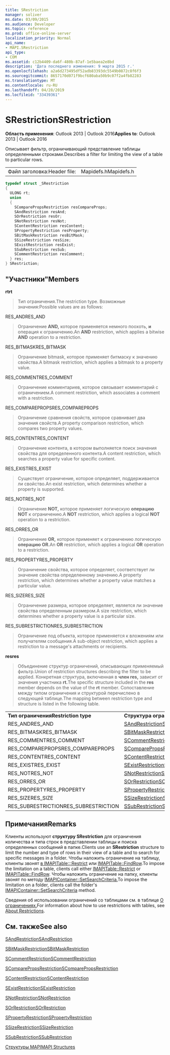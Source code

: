 ```yaml
---
title: SRestriction
manager: soliver
ms.date: 03/09/2015
ms.audience: Developer
ms.topic: reference
ms.prod: office-online-server
localization_priority: Normal
api_name:
- MAPI.SRestriction
api_type:
- COM
ms.assetid: c12b4409-da6f-480b-87af-1e5baea2e8bd
description: 'Дата последнего изменения: 9 марта 2015 г.'
ms.openlocfilehash: a2a6d273495df52adb83393dc5549b0872c8f6f3
ms.sourcegitcommit: 8657170d071f9bcf680aba50b9c07f2a4fb82283
ms.translationtype: MT
ms.contentlocale: ru-RU
ms.lasthandoff: 04/28/2019
ms.locfileid: "33439361"
---
```

# <a name="srestriction"></a><span data-ttu-id="6692d-103">SRestriction</span><span class="sxs-lookup"><span data-stu-id="6692d-103">SRestriction</span></span>

  
  
<span data-ttu-id="6692d-104">**Область применения**: Outlook 2013 | Outlook 2016</span><span class="sxs-lookup"><span data-stu-id="6692d-104">**Applies to**: Outlook 2013 | Outlook 2016</span></span> 
  
<span data-ttu-id="6692d-105">Описывает фильтр, ограничивающий представление таблицы определенными строками.</span><span class="sxs-lookup"><span data-stu-id="6692d-105">Describes a filter for limiting the view of a table to particular rows.</span></span> 
  
|||
|:-----|:-----|
|<span data-ttu-id="6692d-106">Файл заголовка:</span><span class="sxs-lookup"><span data-stu-id="6692d-106">Header file:</span></span>  <br/> |<span data-ttu-id="6692d-107">Mapidefs.h</span><span class="sxs-lookup"><span data-stu-id="6692d-107">Mapidefs.h</span></span>  <br/> |
   
```cpp
typedef struct _SRestriction
{
  ULONG rt;
  union
  {
    SComparePropsRestriction resCompareProps;
    SAndRestriction resAnd;
    SOrRestriction resOr;
    SNotRestriction resNot;
    SContentRestriction resContent;
    SPropertyRestriction resProperty;
    SBitMaskRestriction resBitMask;
    SSizeRestriction resSize;
    SExistRestriction resExist;
    SSubRestriction resSub;
    SCommentRestriction resComment;
  } res;
} SRestriction;

```

## <a name="members"></a><span data-ttu-id="6692d-108">"Участники"</span><span class="sxs-lookup"><span data-stu-id="6692d-108">Members</span></span>

 <span data-ttu-id="6692d-109">**rt**</span><span class="sxs-lookup"><span data-stu-id="6692d-109">**rt**</span></span>
  
> <span data-ttu-id="6692d-110">Тип ограничения.</span><span class="sxs-lookup"><span data-stu-id="6692d-110">The restriction type.</span></span> <span data-ttu-id="6692d-111">Возможные значения:</span><span class="sxs-lookup"><span data-stu-id="6692d-111">Possible values are as follows:</span></span> 
    
<span data-ttu-id="6692d-112">RES_AND</span><span class="sxs-lookup"><span data-stu-id="6692d-112">RES_AND</span></span> 
  
> <span data-ttu-id="6692d-113">Ограничение **AND,** которое применяется немного поохоть, **и** операция к ограничению.</span><span class="sxs-lookup"><span data-stu-id="6692d-113">An **AND** restriction, which applies a bitwise **AND** operation to a restriction.</span></span> 
    
<span data-ttu-id="6692d-114">RES_BITMASK</span><span class="sxs-lookup"><span data-stu-id="6692d-114">RES_BITMASK</span></span> 
  
> <span data-ttu-id="6692d-115">Ограничение bitmask, которое применяет битмаску к значению свойства.</span><span class="sxs-lookup"><span data-stu-id="6692d-115">A bitmask restriction, which applies a bitmask to a property value.</span></span>
    
<span data-ttu-id="6692d-116">RES_COMMENT</span><span class="sxs-lookup"><span data-stu-id="6692d-116">RES_COMMENT</span></span> 
  
> <span data-ttu-id="6692d-117">Ограничение комментариев, которое связывает комментарий с ограничением.</span><span class="sxs-lookup"><span data-stu-id="6692d-117">A comment restriction, which associates a comment with a restriction.</span></span>
    
<span data-ttu-id="6692d-118">RES_COMPAREPROPS</span><span class="sxs-lookup"><span data-stu-id="6692d-118">RES_COMPAREPROPS</span></span> 
  
> <span data-ttu-id="6692d-119">Ограничение сравнения свойств, которое сравнивает два значения свойств.</span><span class="sxs-lookup"><span data-stu-id="6692d-119">A property comparison restriction, which compares two property values.</span></span>
    
<span data-ttu-id="6692d-120">RES_CONTENT</span><span class="sxs-lookup"><span data-stu-id="6692d-120">RES_CONTENT</span></span> 
  
> <span data-ttu-id="6692d-121">Ограничение контента, в котором выполняется поиск значения свойства для определенного контента.</span><span class="sxs-lookup"><span data-stu-id="6692d-121">A content restriction, which searches a property value for specific content.</span></span>
    
<span data-ttu-id="6692d-122">RES_EXIST</span><span class="sxs-lookup"><span data-stu-id="6692d-122">RES_EXIST</span></span> 
  
> <span data-ttu-id="6692d-123">Существует ограничение, которое определяет, поддерживается ли свойство.</span><span class="sxs-lookup"><span data-stu-id="6692d-123">An exist restriction, which determines whether a property is supported.</span></span>
    
<span data-ttu-id="6692d-124">RES_NOT</span><span class="sxs-lookup"><span data-stu-id="6692d-124">RES_NOT</span></span> 
  
> <span data-ttu-id="6692d-125">Ограничение **NOT,** которое применяет логическую **операцию NOT** к ограничению.</span><span class="sxs-lookup"><span data-stu-id="6692d-125">A **NOT** restriction, which applies a logical **NOT** operation to a restriction.</span></span> 
    
<span data-ttu-id="6692d-126">RES_OR</span><span class="sxs-lookup"><span data-stu-id="6692d-126">RES_OR</span></span> 
  
> <span data-ttu-id="6692d-127">Ограничение **OR,** которое применяет к ограничению логическую **операцию OR.**</span><span class="sxs-lookup"><span data-stu-id="6692d-127">An **OR** restriction, which applies a logical **OR** operation to a restriction.</span></span> 
    
<span data-ttu-id="6692d-128">RES_PROPERTY</span><span class="sxs-lookup"><span data-stu-id="6692d-128">RES_PROPERTY</span></span> 
  
> <span data-ttu-id="6692d-129">Ограничение свойства, которое определяет, соответствует ли значение свойства определенному значению.</span><span class="sxs-lookup"><span data-stu-id="6692d-129">A property restriction, which determines whether a property value matches a particular value.</span></span>
    
<span data-ttu-id="6692d-130">RES_SIZE</span><span class="sxs-lookup"><span data-stu-id="6692d-130">RES_SIZE</span></span> 
  
> <span data-ttu-id="6692d-131">Ограничение размера, которое определяет, является ли значение свойства определенным размером.</span><span class="sxs-lookup"><span data-stu-id="6692d-131">A size restriction, which determines whether a property value is a particular size.</span></span>
    
<span data-ttu-id="6692d-132">RES_SUBRESTRICTION</span><span class="sxs-lookup"><span data-stu-id="6692d-132">RES_SUBRESTRICTION</span></span> 
  
> <span data-ttu-id="6692d-133">Ограничение под объекта, которое применяется к вложениям или получателям сообщения.</span><span class="sxs-lookup"><span data-stu-id="6692d-133">A sub-object restriction, which applies a restriction to a message's attachments or recipients.</span></span>
    
 <span data-ttu-id="6692d-134">**res**</span><span class="sxs-lookup"><span data-stu-id="6692d-134">**res**</span></span>
  
> <span data-ttu-id="6692d-135">Объединение структур ограничений, описывающих применяемый фильтр.</span><span class="sxs-lookup"><span data-stu-id="6692d-135">Union of restriction structures describing the filter to be applied.</span></span> <span data-ttu-id="6692d-136">Конкретная структура, включенная в **член res,** зависит от значения участника **rt.**</span><span class="sxs-lookup"><span data-stu-id="6692d-136">The specific structure included in the **res** member depends on the value of the **rt** member.</span></span> <span data-ttu-id="6692d-137">Сопоставление между типом ограничения и структурой перечислено в следующей таблице.</span><span class="sxs-lookup"><span data-stu-id="6692d-137">The mapping between restriction type and structure is listed in the following table.</span></span> 
    
|||
|:-----|:-----|
|<span data-ttu-id="6692d-138">**Тип ограничения**</span><span class="sxs-lookup"><span data-stu-id="6692d-138">**Restriction type**</span></span> <br/> |<span data-ttu-id="6692d-139">**Структура ограничений**</span><span class="sxs-lookup"><span data-stu-id="6692d-139">**Restriction structure**</span></span> <br/> |
|<span data-ttu-id="6692d-140">RES_AND</span><span class="sxs-lookup"><span data-stu-id="6692d-140">RES_AND</span></span>  <br/> |[<span data-ttu-id="6692d-141">SAndRestriction</span><span class="sxs-lookup"><span data-stu-id="6692d-141">SAndRestriction</span></span>](sandrestriction.md) <br/> |
|<span data-ttu-id="6692d-142">RES_BITMASK</span><span class="sxs-lookup"><span data-stu-id="6692d-142">RES_BITMASK</span></span>  <br/> |[<span data-ttu-id="6692d-143">SBitMaskRestriction</span><span class="sxs-lookup"><span data-stu-id="6692d-143">SBitMaskRestriction</span></span>](sbitmaskrestriction.md) <br/> |
|<span data-ttu-id="6692d-144">RES_COMMENT</span><span class="sxs-lookup"><span data-stu-id="6692d-144">RES_COMMENT</span></span>  <br/> |[<span data-ttu-id="6692d-145">SCommentRestriction</span><span class="sxs-lookup"><span data-stu-id="6692d-145">SCommentRestriction</span></span>](scommentrestriction.md) <br/> |
|<span data-ttu-id="6692d-146">RES_COMPAREPROPS</span><span class="sxs-lookup"><span data-stu-id="6692d-146">RES_COMPAREPROPS</span></span>  <br/> |[<span data-ttu-id="6692d-147">SComparePropsRestriction</span><span class="sxs-lookup"><span data-stu-id="6692d-147">SComparePropsRestriction</span></span>](scomparepropsrestriction.md) <br/> |
|<span data-ttu-id="6692d-148">RES_CONTENT</span><span class="sxs-lookup"><span data-stu-id="6692d-148">RES_CONTENT</span></span>  <br/> |[<span data-ttu-id="6692d-149">SContentRestriction</span><span class="sxs-lookup"><span data-stu-id="6692d-149">SContentRestriction</span></span>](scontentrestriction.md) <br/> |
|<span data-ttu-id="6692d-150">RES_EXIST</span><span class="sxs-lookup"><span data-stu-id="6692d-150">RES_EXIST</span></span>  <br/> |[<span data-ttu-id="6692d-151">SExistRestriction</span><span class="sxs-lookup"><span data-stu-id="6692d-151">SExistRestriction</span></span>](sexistrestriction.md) <br/> |
|<span data-ttu-id="6692d-152">RES_NOT</span><span class="sxs-lookup"><span data-stu-id="6692d-152">RES_NOT</span></span>  <br/> |[<span data-ttu-id="6692d-153">SNotRestriction</span><span class="sxs-lookup"><span data-stu-id="6692d-153">SNotRestriction</span></span>](snotrestriction.md) <br/> |
|<span data-ttu-id="6692d-154">RES_OR</span><span class="sxs-lookup"><span data-stu-id="6692d-154">RES_OR</span></span>  <br/> |[<span data-ttu-id="6692d-155">SOrRestriction</span><span class="sxs-lookup"><span data-stu-id="6692d-155">SOrRestriction</span></span>](sorrestriction.md) <br/> |
|<span data-ttu-id="6692d-156">RES_PROPERTY</span><span class="sxs-lookup"><span data-stu-id="6692d-156">RES_PROPERTY</span></span>  <br/> |[<span data-ttu-id="6692d-157">SPropertyRestriction</span><span class="sxs-lookup"><span data-stu-id="6692d-157">SPropertyRestriction</span></span>](spropertyrestriction.md) <br/> |
|<span data-ttu-id="6692d-158">RES_SIZE</span><span class="sxs-lookup"><span data-stu-id="6692d-158">RES_SIZE</span></span>  <br/> |[<span data-ttu-id="6692d-159">SSizeRestriction</span><span class="sxs-lookup"><span data-stu-id="6692d-159">SSizeRestriction</span></span>](ssizerestriction.md) <br/> |
|<span data-ttu-id="6692d-160">RES_SUBRESTRICTION</span><span class="sxs-lookup"><span data-stu-id="6692d-160">RES_SUBRESTRICTION</span></span>  <br/> |[<span data-ttu-id="6692d-161">SSubRestriction</span><span class="sxs-lookup"><span data-stu-id="6692d-161">SSubRestriction</span></span>](ssubrestriction.md) <br/> |
   
## <a name="remarks"></a><span data-ttu-id="6692d-162">Примечания</span><span class="sxs-lookup"><span data-stu-id="6692d-162">Remarks</span></span>

<span data-ttu-id="6692d-163">Клиенты используют **структуру SRestriction** для ограничения количества и типа строк в представлении таблицы и поиска определенных сообщений в папке.</span><span class="sxs-lookup"><span data-stu-id="6692d-163">Clients use an **SRestriction** structure to limit the number and type of rows in their view of a table and to search for specific messages in a folder.</span></span> <span data-ttu-id="6692d-164">Чтобы наложить ограничение на таблицу, клиенты звонят [в IMAPITable:::Restrict](imapitable-restrict.md) или [IMAPITable::FindRow](imapitable-findrow.md).</span><span class="sxs-lookup"><span data-stu-id="6692d-164">To impose the limitation on a table, clients call either [IMAPITable::Restrict](imapitable-restrict.md) or [IMAPITable::FindRow](imapitable-findrow.md).</span></span> <span data-ttu-id="6692d-165">Чтобы наложить ограничение на папку, клиенты звонят по методу [IMAPIContainer::SetSearchCriteria.](imapicontainer-setsearchcriteria.md)</span><span class="sxs-lookup"><span data-stu-id="6692d-165">To impose the limitation on a folder, clients call the folder's [IMAPIContainer::SetSearchCriteria](imapicontainer-setsearchcriteria.md) method.</span></span> 
  
<span data-ttu-id="6692d-166">Сведения об использовании ограничений со таблицами см. в таблице [О ограничениях.](about-restrictions.md)</span><span class="sxs-lookup"><span data-stu-id="6692d-166">For information about how to use restrictions with tables, see [About Restrictions](about-restrictions.md).</span></span> 
  
## <a name="see-also"></a><span data-ttu-id="6692d-167">См. также</span><span class="sxs-lookup"><span data-stu-id="6692d-167">See also</span></span>



[<span data-ttu-id="6692d-168">SAndRestriction</span><span class="sxs-lookup"><span data-stu-id="6692d-168">SAndRestriction</span></span>](sandrestriction.md)
  
[<span data-ttu-id="6692d-169">SBitMaskRestriction</span><span class="sxs-lookup"><span data-stu-id="6692d-169">SBitMaskRestriction</span></span>](sbitmaskrestriction.md)
  
[<span data-ttu-id="6692d-170">SCommentRestriction</span><span class="sxs-lookup"><span data-stu-id="6692d-170">SCommentRestriction</span></span>](scommentrestriction.md)
  
[<span data-ttu-id="6692d-171">SComparePropsRestriction</span><span class="sxs-lookup"><span data-stu-id="6692d-171">SComparePropsRestriction</span></span>](scomparepropsrestriction.md)
  
[<span data-ttu-id="6692d-172">SContentRestriction</span><span class="sxs-lookup"><span data-stu-id="6692d-172">SContentRestriction</span></span>](scontentrestriction.md)
  
[<span data-ttu-id="6692d-173">SExistRestriction</span><span class="sxs-lookup"><span data-stu-id="6692d-173">SExistRestriction</span></span>](sexistrestriction.md)
  
[<span data-ttu-id="6692d-174">SNotRestriction</span><span class="sxs-lookup"><span data-stu-id="6692d-174">SNotRestriction</span></span>](snotrestriction.md)
  
[<span data-ttu-id="6692d-175">SOrRestriction</span><span class="sxs-lookup"><span data-stu-id="6692d-175">SOrRestriction</span></span>](sorrestriction.md)
  
[<span data-ttu-id="6692d-176">SPropertyRestriction</span><span class="sxs-lookup"><span data-stu-id="6692d-176">SPropertyRestriction</span></span>](spropertyrestriction.md)
  
[<span data-ttu-id="6692d-177">SSizeRestriction</span><span class="sxs-lookup"><span data-stu-id="6692d-177">SSizeRestriction</span></span>](ssizerestriction.md)
  
[<span data-ttu-id="6692d-178">SSubRestriction</span><span class="sxs-lookup"><span data-stu-id="6692d-178">SSubRestriction</span></span>](ssubrestriction.md)


[<span data-ttu-id="6692d-179">Структуры MAPI</span><span class="sxs-lookup"><span data-stu-id="6692d-179">MAPI Structures</span></span>](mapi-structures.md)

